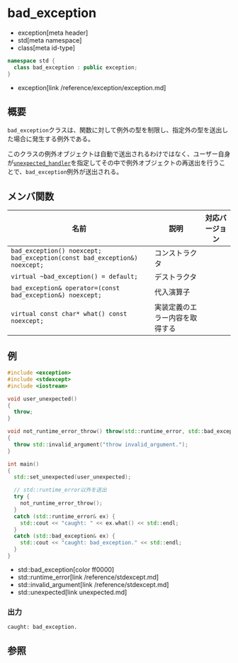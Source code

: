 # bad_exception
* exception[meta header]
* std[meta namespace]
* class[meta id-type]

```cpp
namespace std {
  class bad_exception : public exception;
}
```
* exception[link /reference/exception/exception.md]

## 概要
`bad_exception`クラスは、関数に対して例外の型を制限し、指定外の型を送出した場合に発生する例外である。

このクラスの例外オブジェクトは自動で送出されるわけではなく、ユーザー自身が[`unexpected_handler`](/reference/exception/set_unexpected.md)を指定してその中で例外オブジェクトの再送出を行うことで、`bad_exception`例外が送出される。


## メンバ関数

| 名前 | 説明 | 対応バージョン |
|----------------------------------------------|-----------------------------------------------|-------|
| `bad_exception() noexcept;` `bad_exception(const bad_exception&) noexcept;` | コンストラクタ | |
| `virtual ~bad_exception() = default;` | デストラクタ | |
| `bad_exception& operator=(const bad_exception&) noexcept;` | 代入演算子 | |
| `virtual const char* what() const noexcept;` | 実装定義のエラー内容を取得する | |


## 例
```cpp
#include <exception>
#include <stdexcept>
#include <iostream>

void user_unexpected()
{
  throw;
}

void not_runtime_error_throw() throw(std::runtime_error, std::bad_exception)
{
  throw std::invalid_argument("throw invalid_argument.");
}

int main()
{
  std::set_unexpected(user_unexpected);

  // std::runtime_error以外を送出
  try {
    not_runtime_error_throw();
  }
  catch (std::runtime_error& ex) {
    std::cout << "caught: " << ex.what() << std::endl;
  }
  catch (std::bad_exception& ex) {
    std::cout << "caught: bad_exception." << std::endl;
  }
}
```
* std::bad_exception[color ff0000]
* std::runtime_error[link /reference/stdexcept.md]
* std::invalid_argument[link /reference/stdexcept.md]
* std::unexpected[link unexpected.md]


### 出力
```
caught: bad_exception.
```

## 参照

